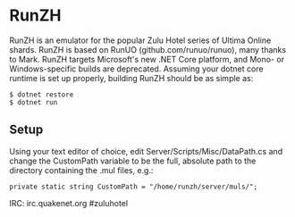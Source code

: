 # RunZH

RunZH is an emulator for the popular Zulu Hotel series of Ultima Online shards.  RunZH is based on RunUO (github.com/runuo/runuo), many thanks to Mark.  RunZH targets Microsoft's new .NET Core platform, and Mono- or Windows-specific builds are deprecated.  Assuming your dotnet core runtime is set up properly, building RunZH should be as simple as:

```
$ dotnet restore
$ dotnet run
```

## Setup

Using your text editor of choice, edit Server/Scripts/Misc/DataPath.cs and change the CustomPath variable to be the full, absolute path to the directory containing the .mul files, e.g.:

```
private static string CustomPath = "/home/runzh/server/muls/";
```

IRC:  irc.quakenet.org #zuluhotel